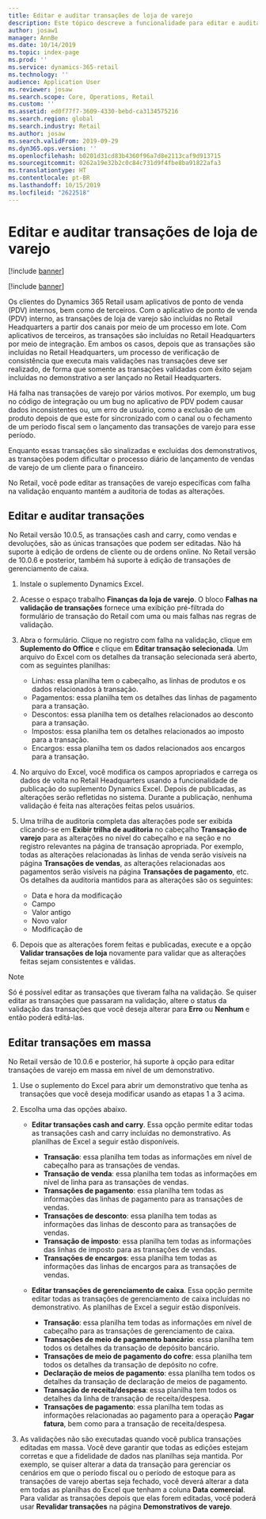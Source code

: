 ```yaml
---
title: Editar e auditar transações de loja de varejo
description: Este tópico descreve a funcionalidade para editar e auditar transações de loja de varejo.
author: josaw1
manager: AnnBe
ms.date: 10/14/2019
ms.topic: index-page
ms.prod: ''
ms.service: dynamics-365-retail
ms.technology: ''
audience: Application User
ms.reviewer: josaw
ms.search.scope: Core, Operations, Retail
ms.custom: ''
ms.assetid: ed0f77f7-3609-4330-bebd-ca3134575216
ms.search.region: global
ms.search.industry: Retail
ms.author: josaw
ms.search.validFrom: 2019-09-29
ms.dyn365.ops.version: ''
ms.openlocfilehash: b0201d31cd83b4360f96a7d8e2113caf9d913715
ms.sourcegitcommit: 0262a19e32b2c0c84c731d9f4fbe8ba91822afa3
ms.translationtype: HT
ms.contentlocale: pt-BR
ms.lasthandoff: 10/15/2019
ms.locfileid: "2622518"
---
```

# <a name="edit-and-audit-retail-store-transactions"></a>Editar e auditar transações de loja de varejo

[!include [banner](includes/banner.md)]

[!include [banner](includes/preview-banner.md)]

Os clientes do Dynamics 365 Retail usam aplicativos de ponto de venda (PDV) internos, bem como de terceiros. Com o aplicativo de ponto de venda (PDV) interno, as transações de loja de varejo são incluídas no Retail Headquarters a partir dos canais por meio de um processo em lote. Com aplicativos de terceiros, as transações são incluídas no Retail Headquarters por meio de integração. Em ambos os casos, depois que as transações são incluídas no Retail Headquarters, um processo de verificação de consistência que executa mais validações nas transações deve ser realizado, de forma que somente as transações validadas com êxito sejam incluídas no demonstrativo a ser lançado no Retail Headquarters. 

Há falha nas transações de varejo por vários motivos. Por exemplo, um bug no código de integração ou um bug no aplicativo de PDV podem causar dados inconsistentes ou, um erro de usuário, como a exclusão de um produto depois de que este for sincronizado com o canal ou o fechamento de um período fiscal sem o lançamento das transações de varejo para esse período.

Enquanto essas transações são sinalizadas e excluídas dos demonstrativos, as transações podem dificultar o processo diário de lançamento de vendas de varejo de um cliente para o financeiro.

No Retail, você pode editar as transações de varejo específicas com falha na validação enquanto mantém a auditoria de todas as alterações. 

## <a name="edit-and-audit-transactions"></a>Editar e auditar transações

No Retail versão 10.0.5, as transações cash and carry, como vendas e devoluções, são as únicas transações que podem ser editadas. Não há suporte à edição de ordens de cliente ou de ordens online. No Retail versão de 10.0.6 e posterior, também há suporte à edição de transações de gerenciamento de caixa.

1. Instale o suplemento Dynamics Excel.

2. Acesse o espaço trabalho **Finanças da loja de varejo**. O bloco **Falhas na validação de transações** fornece uma exibição pré-filtrada do formulário de transação do Retail com uma ou mais falhas nas regras de validação.
 
3. Abra o formulário. Clique no registro com falha na validação, clique em **Suplemento do Office** e clique em **Editar transação selecionada**. Um arquivo do Excel com os detalhes da transação selecionada será aberto, com as seguintes planilhas:

    - Linhas: essa planilha tem o cabeçalho, as linhas de produtos e os dados relacionados à transação.
    - Pagamentos: essa planilha tem os detalhes das linhas de pagamento para a transação.
    - Descontos: essa planilha tem os detalhes relacionados ao desconto para a transação.
    - Impostos: essa planilha tem os detalhes relacionados ao imposto para a transação.
    - Encargos: essa planilha tem os dados relacionados aos encargos para a transação.

4. No arquivo do Excel, você modifica os campos apropriados e carrega os dados de volta no Retail Headquarters usando a funcionalidade de publicação do suplemento Dynamics Excel. Depois de publicadas, as alterações serão refletidas no sistema. Durante a publicação, nenhuma validação é feita nas alterações feitas pelos usuários.

5. Uma trilha de auditoria completa das alterações pode ser exibida clicando-se em **Exibir trilha de auditoria** no cabeçalho **Transação de varejo** para as alterações no nível do cabeçalho e na seção e no registro relevantes na página de transação apropriada. Por exemplo, todas as alterações relacionadas às linhas de venda serão visíveis na página **Transações de vendas**, as alterações relacionadas aos pagamentos serão visíveis na página **Transações de pagamento**, etc. Os detalhes da auditoria mantidos para as alterações são os seguintes:

   - Data e hora da modificação
   - Campo 
   - Valor antigo
   - Novo valor
   - Modificação de

6. Depois que as alterações forem feitas e publicadas, execute e a opção **Validar transações de loja** novamente para validar que as alterações feitas sejam consistentes e válidas.

> [!NOTE]
> Só é possível editar as transações que tiveram falha na validação. Se quiser editar as transações que passaram na validação, altere o status da validação das transações que você deseja alterar para **Erro** ou **Nenhum** e então poderá editá-las. 


## <a name="bulk-edit-transactions"></a>Editar transações em massa

No Retail versão de 10.0.6 e posterior, há suporte à opção para editar transações de varejo em massa em nível de um demonstrativo. 

1. Use o suplemento do Excel para abrir um demonstrativo que tenha as transações que você deseja modificar usando as etapas 1 a 3 acima.

2. Escolha uma das opções abaixo.

    - **Editar transações cash and carry**. Essa opção permite editar todas as transações cash and carry incluídas no demonstrativo. As planilhas de Excel a seguir estão disponíveis.
    
       - **Transação**: essa planilha tem todas as informações em nível de cabeçalho para as transações de vendas.
       - **Transação de venda**: essa planilha tem todas as informações em nível de linha para as transações de vendas.
       - **Transações de pagamento**: essa planilha tem todas as informações das linhas de pagamento para as transações de vendas.
       - **Transações de desconto**: essa planilha tem todas as informações das linhas de desconto para as transações de vendas.
       - **Transação de imposto**: essa planilha tem todas as informações das linhas de imposto para as transações de vendas.
       - **Transações de encargos**: essa planilha tem todas as informações das linhas de encargos para as transações de vendas.

    - **Editar transações de gerenciamento de caixa**. Essa opção permite editar todas as transações de gerenciamento de caixa incluídas no demonstrativo. As planilhas de Excel a seguir estão disponíveis.
     
       - **Transação**: essa planilha tem todas as informações em nível de cabeçalho para as transações de gerenciamento de caixa.
       - **Transações de meio de pagamento bancário**: essa planilha tem todos os detalhes da transação de depósito bancário.
       - **Transações de meio de pagamento do cofre**: essa planilha tem todos os detalhes da transação de depósito no cofre.
       - **Declaração de meios de pagamento**: essa planilha tem todos os detalhes da transação de declaração de meios de pagamento.
       - **Transação de receita/despesa**: essa planilha tem todos os detalhes da linha de transação de receita/despesa.
       - **Transações de pagamento**: essa planilha tem todas as informações relacionadas ao pagamento para a operação **Pagar fatura**, bem como para a transação de receita/despesa.

3.  As validações não são executadas quando você publica transações editadas em massa. Você deve garantir que todas as edições estejam corretas e que a fidelidade de dados nas planilhas seja mantida. Por exemplo, se quiser alterar a data da transação para gerenciar os cenários em que o período fiscal ou o período de estoque para as transações de varejo abertas seja fechado, você deverá alterar a data em todas as planilhas do Excel que tenham a coluna **Data comercial**. Para validar as transações depois que elas forem editadas, você poderá usar **Revalidar transações** na página **Demonstrativos de varejo**.
